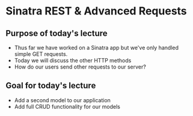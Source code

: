 # Sinatra REST & Advanced Requests

## Purpose of today's lecture

- Thus far we have worked on a Sinatra app but we've only handled simple GET requests.
- Today we will discuss the other HTTP methods
- How do our users send other requests to our server?

## Goal for today's lecture

- Add a second model to our application
- Add full CRUD functionality for our models
